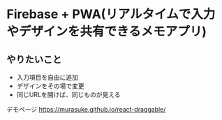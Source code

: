 # Firebase + PWA(リアルタイムで入力やデザインを共有できるメモアプリ)

## やりたいこと
* 入力項目を自由に追加
* デザインをその場で変更
* 同じURLを開けば、同じものが見える


デモページ
https://murasuke.github.io/react-draggable/
